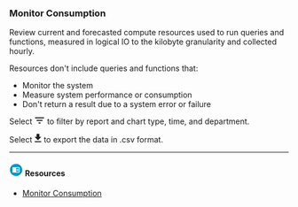 ### Monitor Consumption

Review current and forecasted compute resources used to run queries and functions, measured in logical IO to the kilobyte granularity and collected hourly.

Resources don't include queries and functions that:

- Monitor the system
- Measure system performance or consumption
- Don't return a result due to a system error or failure

Select 
![../Images/FilterIcon.png](../Images/FilterIcon.png) to filter by report and chart type, time, and department.

Select 
![../Images/ConsumptionExport.png](../Images/ConsumptionExport.png) to export the data in .csv format.

- - -

#### ![../Images/fluto-icn-resources.png](../Images/fluto-icn-resources.png) Resources
 
* [Monitor Consumption](https://docs.teradata.com/search/all?query=%2522monitoring+consumption%2522&filters=ft%253Apublication_title~%2522Teradata+Vantage%25E2%2584%25A2+on+AWS+Getting+Started+Guide%2522_%2522Teradata+Vantage%25E2%2584%25A2+on+Azure+Getting+Started+Guide%2522&content-lang=)